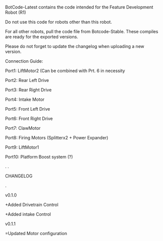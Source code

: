 BotCode-Latest contains the code intended for the Feature Development Robot (R1)

Do not use this code for robots other than this robot.

For all other robots, pull the code file from Botcode-Stable. These compiles are ready for the exported versions.

Please do not forget to update the changelog when uploading a new version.

Connection Guide:

 Port1: LiftMotor2 (Can be combined with Prt. 6 in necessity
 
 Port2: Rear Left Drive
 
 Port3: Rear Right Drive
 
 Port4: Intake Motor
 
 Port5: Front Left Drive  
 
 Port6: Front Right Drive
 
 Port7: ClawMotor
 
 Port8: Firing Motors (Splitterx2 + Power Expander) 
 
 Port9: LiftMotor1
 
Port10: Platform Boost system (?)

.
.

CHANGELOG

.

v0.1.0

+Added Drivetrain Control

+Added intake Control

v0.1.1

=Updated Motor configuration
